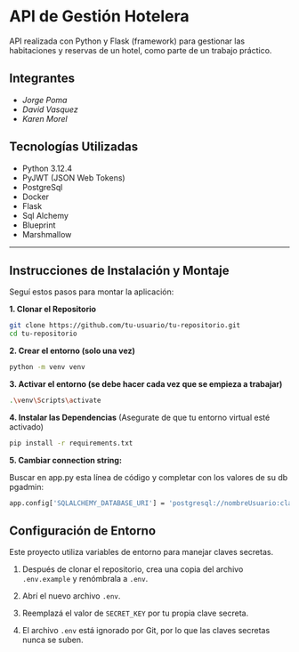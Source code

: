 # API de Gestión Hotelera

API realizada con Python y Flask (framework) para gestionar las habitaciones y reservas de un hotel, como parte de un trabajo práctico.

## Integrantes

- _Jorge Poma_
- _David Vasquez_
- _Karen Morel_

## Tecnologías Utilizadas

- Python 3.12.4
- PyJWT (JSON Web Tokens)
- PostgreSql
- Docker
- Flask
- Sql Alchemy
- Blueprint
- Marshmallow

---

## Instrucciones de Instalación y Montaje

Seguí estos pasos para montar la aplicación:

**1. Clonar el Repositorio**

```bash
git clone https://github.com/tu-usuario/tu-repositorio.git
cd tu-repositorio
```

**2. Crear el entorno (solo una vez)**

```bash
python -m venv venv
```

**3. Activar el entorno (se debe hacer cada vez que se empieza a trabajar)**

```bash
.\venv\Scripts\activate
```

**4. Instalar las Dependencias**
(Asegurate de que tu entorno virtual esté activado)

```bash
pip install -r requirements.txt
```

**5. Cambiar connection string:**

Buscar en app.py esta línea de código y completar con los valores de su db pgadmin:

```bash
app.config['SQLALCHEMY_DATABASE_URI'] = 'postgresql://nombreUsuario:clave@localhost:5432/hotel_api_db'
```

## Configuración de Entorno

Este proyecto utiliza variables de entorno para manejar claves secretas.

1.  Después de clonar el repositorio, crea una copia del archivo `.env.example` y renómbrala a `.env`.

2.  Abrí el nuevo archivo `.env`.

3.  Reemplazá el valor de `SECRET_KEY` por tu propia clave secreta.

4.  El archivo `.env` está ignorado por Git, por lo que las claves secretas nunca se suben.
